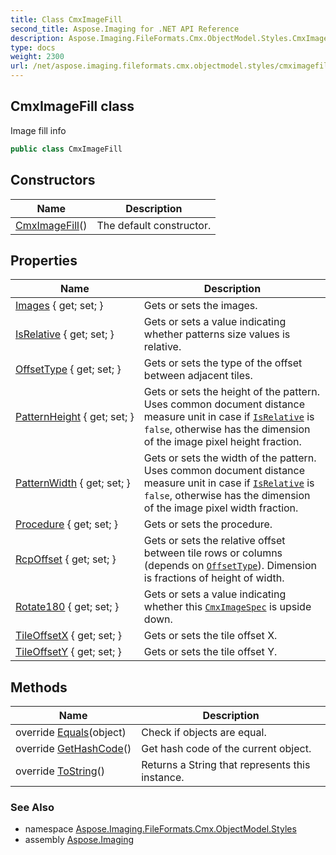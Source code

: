 ```yaml
---
title: Class CmxImageFill
second_title: Aspose.Imaging for .NET API Reference
description: Aspose.Imaging.FileFormats.Cmx.ObjectModel.Styles.CmxImageFill class. Image fill info
type: docs
weight: 2300
url: /net/aspose.imaging.fileformats.cmx.objectmodel.styles/cmximagefill/
---
```

## CmxImageFill class

Image fill info

```csharp
public class CmxImageFill
```

## Constructors

| Name | Description |
| --- | --- |
| [CmxImageFill](cmximagefill/)() | The default constructor. |

## Properties

| Name | Description |
| --- | --- |
| [Images](../../aspose.imaging.fileformats.cmx.objectmodel.styles/cmximagefill/images/) { get; set; } | Gets or sets the images. |
| [IsRelative](../../aspose.imaging.fileformats.cmx.objectmodel.styles/cmximagefill/isrelative/) { get; set; } | Gets or sets a value indicating whether patterns size values is relative. |
| [OffsetType](../../aspose.imaging.fileformats.cmx.objectmodel.styles/cmximagefill/offsettype/) { get; set; } | Gets or sets the type of the offset between adjacent tiles. |
| [PatternHeight](../../aspose.imaging.fileformats.cmx.objectmodel.styles/cmximagefill/patternheight/) { get; set; } | Gets or sets the height of the pattern. Uses common document distance measure unit in case if [`IsRelative`](./isrelative/) is `false`, otherwise has the dimension of the image pixel height fraction. |
| [PatternWidth](../../aspose.imaging.fileformats.cmx.objectmodel.styles/cmximagefill/patternwidth/) { get; set; } | Gets or sets the width of the pattern. Uses common document distance measure unit in case if [`IsRelative`](./isrelative/) is `false`, otherwise has the dimension of the image pixel width fraction. |
| [Procedure](../../aspose.imaging.fileformats.cmx.objectmodel.styles/cmximagefill/procedure/) { get; set; } | Gets or sets the procedure. |
| [RcpOffset](../../aspose.imaging.fileformats.cmx.objectmodel.styles/cmximagefill/rcpoffset/) { get; set; } | Gets or sets the relative offset between tile rows or columns (depends on [`OffsetType`](./offsettype/)). Dimension is fractions of height of width. |
| [Rotate180](../../aspose.imaging.fileformats.cmx.objectmodel.styles/cmximagefill/rotate180/) { get; set; } | Gets or sets a value indicating whether this [`CmxImageSpec`](../../aspose.imaging.fileformats.cmx.objectmodel.specs/cmximagespec/) is upside down. |
| [TileOffsetX](../../aspose.imaging.fileformats.cmx.objectmodel.styles/cmximagefill/tileoffsetx/) { get; set; } | Gets or sets the tile offset X. |
| [TileOffsetY](../../aspose.imaging.fileformats.cmx.objectmodel.styles/cmximagefill/tileoffsety/) { get; set; } | Gets or sets the tile offset Y. |

## Methods

| Name | Description |
| --- | --- |
| override [Equals](../../aspose.imaging.fileformats.cmx.objectmodel.styles/cmximagefill/equals/)(object) | Check if objects are equal. |
| override [GetHashCode](../../aspose.imaging.fileformats.cmx.objectmodel.styles/cmximagefill/gethashcode/)() | Get hash code of the current object. |
| override [ToString](../../aspose.imaging.fileformats.cmx.objectmodel.styles/cmximagefill/tostring/)() | Returns a String that represents this instance. |

### See Also

* namespace [Aspose.Imaging.FileFormats.Cmx.ObjectModel.Styles](../../aspose.imaging.fileformats.cmx.objectmodel.styles/)
* assembly [Aspose.Imaging](../../)


